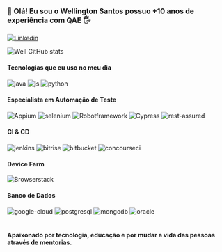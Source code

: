 ### 👋  Olá! Eu sou o Wellington Santos possuo +10 anos de experiência com QAE 🖐️

[![Linkedin](https://img.shields.io/badge/LinkedIn-0077B5?style=for-the-badge&logo=linkedin&logoColor=white)](https://www.linkedin.com/in/wellington-staff-qa-expert/)


![Well GitHub stats](https://github-readme-stats.vercel.app/api?username=wellingtondeoliveirasanto&show_icons=true&theme=dracula&count_private=true)

#### Tecnologias que eu uso no meu dia

<div style="display: inline_block">
  <img align="center" alt="java" src="https://img.shields.io/badge/Java-ED8B00?style=for-the-badge&logo=openjdk&logoColor=white" />
  <img align="center" alt="js" src="https://img.shields.io/badge/JavaScript-F7DF1E?style=for-the-badge&logo=javascript&logoColor=black" />
  <img align="center" alt="python" src="https://img.shields.io/badge/Python-414354C?style=for-the-badge&logo=python&logoColor=white" />
</div>

#### Especialista em Automação de Teste

<div style="display: inline_block">
  <img align="center" alt="Appium" src="https://img.shields.io/badge/appium-E44C30?style=for-the-badge&logo=appium&logoColor=blue" />
  <img align="center" alt="selenium" src="https://img.shields.io/badge/selenium-4EA94B?style=for-the-badge&logo=selenium&logoColor=black" />
  <img align="center" alt="Robotframework" src="https://img.shields.io/badge/robotframework-0052CC?style=for-the-badge&logo=robotframework&logoColor=black" />
  <img align="center" alt="Cypress" src="https://img.shields.io/badge/cypress-E44C30?style=for-the-badge&logo=cypress&logoColor=white" />
  <img align="center" alt="rest-assured" src="https://img.shields.io/badge/restassured-414354C?style=for-the-badge&logo=rest-assured&logoColor=white" />
</div>

#### CI & CD

<div style="display: inline_block">
  <img align="center" alt="jenkins" src="https://img.shields.io/badge/jenkins-999989?style=for-the-badge&logo=jenkins&logoColor=white" />
  <img align="center" alt="bitrise" src="https://img.shields.io/badge/bitrise-7600cc?style=for-the-badge&logo=bitrise&logoColor=white" />
  <img align="center" alt="bitbucket" src="https://img.shields.io/badge/bitbucket-0012f9?style=for-the-badge&logo=bitbucket&logoColor=white" />
  <img align="center" alt="concourseci" src="https://img.shields.io/badge/concourseci-999989?style=for-the-badge&logo=concourseci&logoColor=white" />
</div>

#### Device Farm

<div style="display: inline_block">
   <img align="center" alt="Browserstack" src="https://img.shields.io/badge/Browserstack-999989?style=for-the-badge&logo=Browserstack&logoColor=white" />
</div>

#### Banco de Dados

<div style="display: inline_block">
  <img align="center" alt="google-cloud" src="https://img.shields.io/badge/Google_Cloud-000000?style=for-the-badge&logo=google-cloud&logoColor=white" />
  <img align="center" alt="postgresql" src="https://img.shields.io/badge/PostgreSQL-0052CC?style=for-the-badge&logo=postgresql&logoColor=white" />
  <img align="center" alt="mongodb" src="https://img.shields.io/badge/MongoDB-4EA94B?style=for-the-badge&logo=mongodb&logoColor=white" />
  <img align="center" alt="oracle" src="https://img.shields.io/badge/oracle-E44C30?style=for-the-badge&logo=oracle&logoColor=white" />
</div></br>

#### Apaixonado por tecnologia, educação e por mudar a vida das pessoas através de mentorias.




<!---
wellingtondeoliveirasanto/wellingtondeoliveirasanto is a ✨ special ✨ repository because its `README.md` (this file) appears on your GitHub profile.
You can click the Preview link to take a look at your changes.
--->
